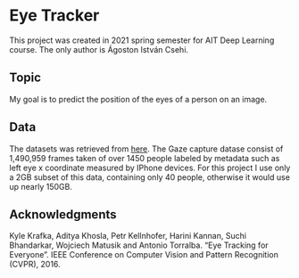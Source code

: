 # Eye Tracker
This project was created in 2021 spring semester for AIT Deep Learning course.
The only author is Ágoston István Csehi.

## Topic
My goal is to predict the position of the eyes of a person on an image.

## Data
The datasets was retrieved from [here](https://gazecapture.csail.mit.edu/).
The Gaze capture datase consist of 1,490,959 frames taken of over 1450 people
labeled by metadata such as left eye x coordinate measured by IPhone devices.
For this project I use only a 2GB subset of this data, containing only 40 people,
otherwise it would use up nearly 150GB.

## Acknowledgments
Kyle Krafka, Aditya Khosla, Petr Kellnhofer, Harini Kannan, Suchi Bhandarkar, Wojciech Matusik and Antonio Torralba. “Eye Tracking for Everyone”. IEEE Conference on Computer Vision and Pattern Recognition (CVPR), 2016.
